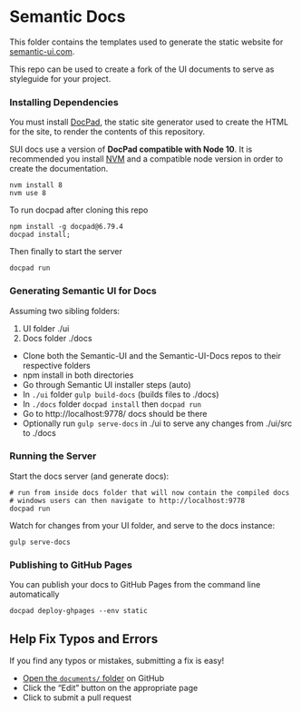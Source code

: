 # Semantic Docs

This folder contains the templates used to generate the static website for [semantic-ui.com](http://www.semantic-ui.com). 

This repo can be used to create a fork of the UI documents to serve as styleguide for your project.

### Installing Dependencies


You must install [DocPad](http://github.com/docpad/docpad), the static site generator used to create the HTML for the site, to render the contents of this repository.

SUI docs use a version of **DocPad compatible with Node 10**. It is recommended you install [NVM](https://github.com/nvm-sh/nvm) and a compatible node version in order to create the documentation.

```
nvm install 8
nvm use 8
```

To run docpad after cloning this repo

```
npm install -g docpad@6.79.4
docpad install;
```

Then finally to start the server
```
docpad run
```

### Generating Semantic UI for Docs

Assuming two sibling folders:

1. UI folder ./ui
2. Docs folder ./docs

* Clone both the Semantic-UI and the Semantic-UI-Docs repos to their respective folders
* npm install in both directories
* Go through Semantic UI installer steps (auto)
* In `./ui` folder `gulp build-docs` (builds files to ./docs)
* In `./docs` folder `docpad install` then `docpad run`
* Go to http://localhost:9778/ docs should be there
* Optionally run `gulp serve-docs` in ./ui to serve any changes from ./ui/src to ./docs

### Running the Server

Start the docs server (and generate docs):

```
# run from inside docs folder that will now contain the compiled docs
# windows users can then navigate to http://localhost:9778
docpad run
```


Watch for changes from your UI folder, and serve to the docs instance:

```
gulp serve-docs
```

### Publishing to GitHub Pages

You can publish your docs to GitHub Pages from the command line automatically
```
docpad deploy-ghpages --env static
```


## Help Fix Typos and Errors

If you find any typos or mistakes, submitting a fix is easy!

- [Open the `documents/` folder](https://github.com/Semantic-Org/Semantic-UI-Docs/tree/master/server/documents) on GitHub
- Click the “Edit” button on the appropriate page
- Click to submit a pull request

